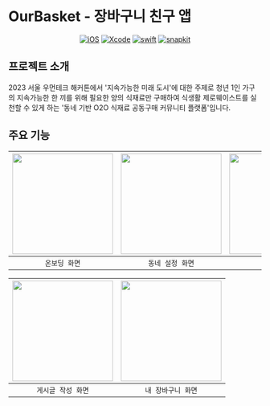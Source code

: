 # OurBasket - 장바구니 친구 앱

<div align="center">

[![iOS](https://img.shields.io/badge/iOS-15.0+-orange?logo=apple)]()
[![Xcode](https://img.shields.io/badge/xcode-v14.2-blue?logo=xcode)]()
[![swift](https://img.shields.io/badge/swift-v5.8-orange?logo=swift)]()
[![snapkit](https://img.shields.io/badge/SnapKit-v5.6.0-yellow)]()

</div align="center">


## 프로젝트 소개 

2023 서울 우먼테크 해커톤에서 '지속가능한 미래 도시'에 대한 주제로 청년 1인 가구의 지속가능한 한 끼를 위해 필요한 양의 식재료만 구매하여 식생활 제로웨이스트를 실천할 수 있게 하는 '동네 기반 O2O 식재료 공동구매 커뮤니티 플랫폼'입니다.


## 주요 기능

| <img width="200" src="https://github.com/dong-jib-sa/dongjibsa_frontend/blob/main/images/onboardingview.gif"> | <img width="200" src="https://github.com/dong-jib-sa/dongjibsa_frontend/blob/main/images/locationview.gif"> | <img width="200" src="https://github.com/dong-jib-sa/dongjibsa_frontend/blob/main/images/homeview.gif"> |
| :-:| :-: | :-: |
| `온보딩 화면` | `동네 설정 화면` | `홈 화면` |

| <img width="200" src="https://github.com/dong-jib-sa/dongjibsa_frontend/blob/main/images/recipeview.gif"> | <img width="200" src="https://github.com/dong-jib-sa/dongjibsa_frontend/blob/main/images/mypageview.gif"> |
| :-:| :-: |
| `게시글 작성 화면` | `내 장바구니 화면` |

